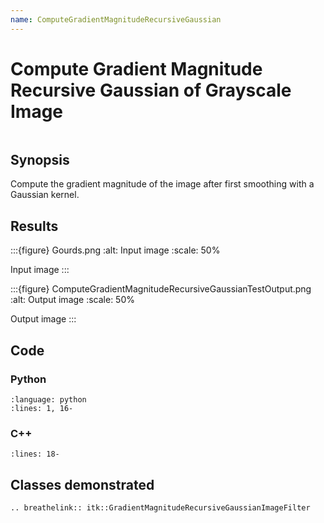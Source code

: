 ```yaml
---
name: ComputeGradientMagnitudeRecursiveGaussian
---
```


# Compute Gradient Magnitude Recursive Gaussian of Grayscale Image

```{index} single: GradientMagnitudeRecursiveGaussianImageFilter, Gaussian, gradient
```

## Synopsis

Compute the gradient magnitude of the image after first smoothing with a Gaussian kernel.

## Results

:::{figure} Gourds.png
:alt: Input image
:scale: 50%

Input image
:::

:::{figure} ComputeGradientMagnitudeRecursiveGaussianTestOutput.png
:alt: Output image
:scale: 50%

Output image
:::

## Code

### Python

```{literalinclude} Code.py
:language: python
:lines: 1, 16-
```

### C++

```{literalinclude} Code.cxx
:lines: 18-
```

## Classes demonstrated

```{eval-rst}
.. breathelink:: itk::GradientMagnitudeRecursiveGaussianImageFilter
```

